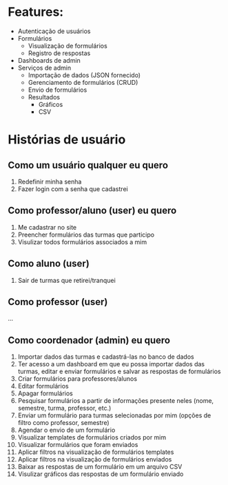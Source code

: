 # Features:
- Autenticação de usuários
- Formulários
    - Visualização de formulários
    - Registro de respostas
- Dashboards de admin
- Serviços de admin
    - Importação de dados (JSON fornecido)
    - Gerenciamento de formulários (CRUD)
    - Envio de formulários
    - Resultados
        - Gráficos
        - CSV 

# Histórias de usuário
## Como um usuário qualquer eu quero
1. Redefinir minha senha
2. Fazer login com a senha que cadastrei

## Como professor/aluno (user) eu quero
1. Me cadastrar no site 
2. Preencher formulários das turmas que participo
3. Visulizar todos formulários associados a mim

## Como aluno (user)
1. Sair de turmas que retirei/tranquei

## Como professor (user)
...

## Como coordenador (admin) eu quero
1. Importar dados das turmas e cadastrá-las no banco de dados
2. Ter acesso a um dashboard em que eu possa importar dados das turmas, editar e enviar formulários e salvar as respostas de formulários 
4. Criar formulários para professores/alunos
5. Editar formulários
6. Apagar formulários
7. Pesquisar formulários a partir de informações presente neles (nome, semestre, turma, professor, etc.)
8. Enviar um formulário para turmas selecionadas por mim (opções de filtro como professor, semestre)
9. Agendar o envio de um formulário
10.  Visualizar templates de formulários criados por mim
11.  Visualizar formulários que foram enviados
12. Aplicar filtros na visualização de formulários templates
13. Aplicar filtros na visualização de formulários enviados
14. Baixar as respostas de um formulário em um arquivo CSV
15. Visulizar gráficos das respostas de um formulário enviado
